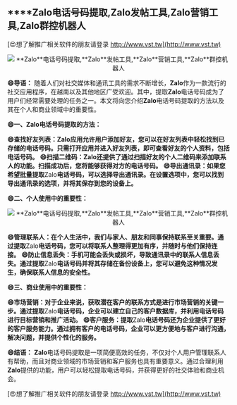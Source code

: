 ## ****Zalo**电话号码提取,**Zalo**发帖工具,**Zalo**营销工具,**Zalo**群控机器人**

[😍想了解推广相关软件的朋友请登录 http://www.vst.tw](http://www.vst.tw)

 <center><img src="https://vst.tw/MP4/tuiguang/png/2.png" alt="**Zalo**电话号码提取,**Zalo**发帖工具,**Zalo**营销工具,**Zalo**群控机器人"></center>

**😄导语：**
随着人们对社交媒体和通讯工具的需求不断增长，**Zalo**作为一款流行的社交应用程序，在越南以及其他地区广受欢迎。其中，提取**Zalo**电话号码成为了用户们经常需要处理的任务之一。本文将向您介绍**Zalo**电话号码提取的方法以及其在个人和商业领域中的重要性。

**😄一、**Zalo**电话号码提取的方法：**

**😄查找好友列表：**Zalo**应用允许用户添加好友，您可以在好友列表中轻松找到已存储的电话号码。只需打开应用并进入好友列表，即可查看好友的个人资料，包括电话号码。**
**😄扫描二维码：**Zalo**还提供了通过扫描好友的个人二维码来添加联系人的功能。扫描成功后，您将能够获得对方的电话号码。**
**😄导出通讯录：如果您希望批量提取**Zalo**电话号码，可以选择导出通讯录。在设置选项中，您可以找到导出通讯录的选项，并将其保存到您的设备上。**

**😄二、个人使用中的重要性：**

 <center><img src="https://vst.tw/MP4/tuiguang/png/1.png" alt="**Zalo**电话号码提取,**Zalo**发帖工具,**Zalo**营销工具,**Zalo**群控机器人"></center>

**😄管理联系人：在个人生活中，我们与家人、朋友和同事保持联系至关重要。通过提取**Zalo**电话号码，您可以将联系人整理得更加有序，并随时与他们保持连接。**
**😄防止信息丢失：手机可能会丢失或损坏，导致通讯录中的联系人信息丢失。通过提取**Zalo**电话号码并将其存储在备份设备上，您可以避免这种情况发生，确保联系人信息的安全性。**

**😄三、商业使用中的重要性：**

**😄市场营销：对于企业来说，获取潜在客户的联系方式是进行市场营销的关键一步。通过提取**Zalo**电话号码，企业可以建立自己的客户数据库，并利用电话号码进行目标营销和推广活动。**
**😄客户服务：提取**Zalo**电话号码还为企业提供了更好的客户服务能力。通过拥有客户的电话号码，企业可以更方便地与客户进行沟通，解决问题，并提供个性化的服务。**

**😄结语：**
**Zalo**电话号码提取是一项简便高效的任务，不仅对个人用户管理联系人有帮助，而且对商业领域的市场营销和客户服务也具有重要意义。通过合理利用**Zalo**提供的功能，用户可以轻松提取电话号码，并获得更好的社交体验和商业机会。

[😍想了解推广相关软件的朋友请登录 http://www.vst.tw](http://www.vst.tw)



